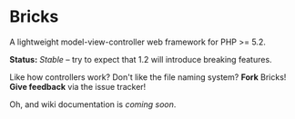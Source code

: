 Bricks
======

A lightweight model-view-controller web framework for PHP >= 5.2.

__Status:__ _Stable_ &ndash; try to expect that 1.2 will introduce breaking features.

Like how controllers work? Don't like the file naming system? __Fork__ Bricks! __Give feedback__ via the issue tracker!

Oh, and wiki documentation is _coming soon_.

